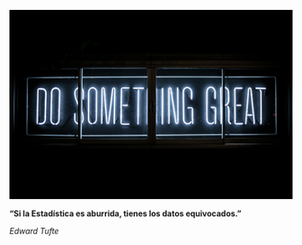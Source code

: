 ![do something great](https://raw.githubusercontent.com/DataPRO-Analitica/.github/main/profile/do_something_great.jpg)




**“Si la Estadística es aburrida, tienes los datos equivocados.”**

*Edward Tufte*

